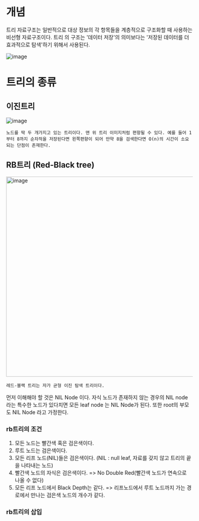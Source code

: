 # 개념
트리 자료구조는 일반적으로 대상 정보의 각 항목들을 계층적으로 구조화할 때 사용하는 비선형 자료구조이다. 트리 의 구조는 '데이터 저장'의 의미보다는 '저장된 데이터를 더 효과적으로 탐색'하기 위해서 사용된다.

![image](https://github.com/Ryeohwan/TRL/assets/73810834/23423cf2-23ff-492e-a809-f5467b65d7c9)


# 트리의 종류

## 이진트리
![image](https://github.com/Ryeohwan/TRL/assets/73810834/ea8c8d84-b986-470f-b27a-def9d0707a5e)

    노드를 딱 두 개가지고 있는 트리이다. 맨 위 트리 이미지처럼 편항될 수 있다. 예를 들어 1 부터 8까지 순차적을 저장된다면 왼쪽편향이 되어 만약 8을 검색한다면 O(n)의 시간이 소요되는 단점이 존재한다.

## RB트리 (Red-Black tree)
<img width="539" alt="image" src="https://github.com/Ryeohwan/TRL/assets/73810834/7a276af2-d56e-47be-bdef-9f5537e2ead4">

    레드-블랙 트리는 자가 균형 이진 탐색 트리이다.

먼저 이해해야 할 것은 NIL Node 이다. 자식 노드가 존재하지 않는 경우의 NIL node 라는 특수한 노드가 있다치면 모든 leaf node 는 NIL Node가 된다. 또한 root의 부모도 NIL Node 라고 가정한다.

### rb트리의 조건

1. 모든 노드는 빨간색 혹은 검은색이다.
2. 루트 노드는 검은색이다.
3. 모든 리프 노드(NIL)들은 검은색이다. (NIL : null leaf, 자료를 갖지 않고 트리의 끝을 나타내는 노드)
4. 빨간색 노드의 자식은 검은색이다.
   => No Double Red(빨간색 노드가 연속으로 나올 수 없다)
5. 모든 리프 노드에서 Black Depth는 같다.
   => 리프노드에서 루트 노드까지 가는 경로에서 만나는 검은색 노드의 개수가 같다. 

### rb트리의 삽입


